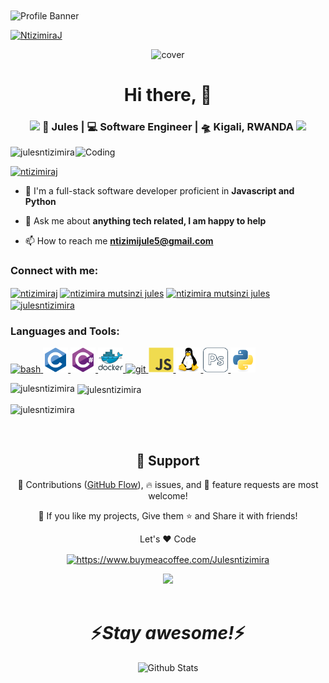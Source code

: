 

<img  align="center" alt="Profile Banner" src="https://repository-images.githubusercontent.com/468905916/90ca25d9-022e-4a73-97df-fcf49082363a" height="300" width="1400">

<p align="left"> <a href="https://twitter.com/intent/follow?screen_name=NtizimiraJ" target="blank"><img src="https://i.redd.it/zfuyl5lfxi581.gif" height="36" alt="NtizimiraJ"/></a></p>

<div align="center">
 
  <img src="https://i.redd.it/zfuyl5lfxi581.gif" alt="cover" />
</div>
<div align="center">
  
<h1 align="center">Hi there, 👋</h1>
<h3><img src="https://media.giphy.com/media/WUlplcMpOCEmTGBtBW/giphy.gif" width="30"> 👨 Jules | 💻 Software Engineer | 🛸 Kigali, RWANDA <img src="https://media.giphy.com/media/WUlplcMpOCEmTGBtBW/giphy.gif" width="30"></h3>
</div>
<img align="right" width="400" alt="Coding" src="https://media2.giphy.com/media/qgQUggAC3Pfv687qPC/giphy.gif">

<p align="left"> <img src="https://komarev.com/ghpvc/?username=julesntizimira&label=Profile%20views&color=0e75b6&style=flat" alt="julesntizimira" /> </p>

<p align="left"> <a href="https://twitter.com/ntizimiraj" target="blank"><img src="https://img.shields.io/twitter/follow/ntizimiraj?logo=twitter&style=for-the-badge" alt="ntizimiraj" /></a> </p>

- 🌱 I'm a full-stack software developer proficient in **Javascript and Python**

- 💬 Ask me about **anything tech related, I am happy to help**

- 📫 How to reach me **ntizimijule5@gmail.com**

<h3 align="left">Connect with me:</h3>


<p align="left">
<a href="https://twitter.com/ntizimiraj" target="blank"><img align="center" src="https://raw.githubusercontent.com/rahuldkjain/github-profile-readme-generator/master/src/images/icons/Social/twitter.svg" alt="ntizimiraj" height="30" width="40" /></a>
<a href="https://linkedin.com/in/ntizimira mutsinzi jules" target="blank"><img align="center" src="https://raw.githubusercontent.com/rahuldkjain/github-profile-readme-generator/master/src/images/icons/Social/linked-in-alt.svg" alt="ntizimira mutsinzi jules" height="30" width="40" /></a>
<a href="https://fb.com/ntizimira mutsinzi jules" target="blank"><img align="center" src="https://raw.githubusercontent.com/rahuldkjain/github-profile-readme-generator/master/src/images/icons/Social/facebook.svg" alt="ntizimira mutsinzi jules" height="30" width="40" /></a>
<a href="https://instagram.com/julesntizimira" target="blank"><img align="center" src="https://raw.githubusercontent.com/rahuldkjain/github-profile-readme-generator/master/src/images/icons/Social/instagram.svg" alt="julesntizimira" height="30" width="40" /></a>
</p>

<h3 align="left">Languages and Tools:</h3>
<p align="left"> <a href="https://www.gnu.org/software/bash/" target="_blank" rel="noreferrer"> <img src="https://www.vectorlogo.zone/logos/gnu_bash/gnu_bash-icon.svg" alt="bash" width="40" height="40"/> </a> <a href="https://www.cprogramming.com/" target="_blank" rel="noreferrer"> <img src="https://raw.githubusercontent.com/devicons/devicon/master/icons/c/c-original.svg" alt="c" width="40" height="40"/> </a> <a href="https://www.w3schools.com/cs/" target="_blank" rel="noreferrer"> <img src="https://raw.githubusercontent.com/devicons/devicon/master/icons/csharp/csharp-original.svg" alt="csharp" width="40" height="40"/> </a> <a href="https://www.docker.com/" target="_blank" rel="noreferrer"> <img src="https://raw.githubusercontent.com/devicons/devicon/master/icons/docker/docker-original-wordmark.svg" alt="docker" width="40" height="40"/> </a> <a href="https://git-scm.com/" target="_blank" rel="noreferrer"> <img src="https://www.vectorlogo.zone/logos/git-scm/git-scm-icon.svg" alt="git" width="40" height="40"/> </a> <a href="https://developer.mozilla.org/en-US/docs/Web/JavaScript" target="_blank" rel="noreferrer"> <img src="https://raw.githubusercontent.com/devicons/devicon/master/icons/javascript/javascript-original.svg" alt="javascript" width="40" height="40"/> </a> <a href="https://www.linux.org/" target="_blank" rel="noreferrer"> <img src="https://raw.githubusercontent.com/devicons/devicon/master/icons/linux/linux-original.svg" alt="linux" width="40" height="40"/> </a> <a href="https://www.photoshop.com/en" target="_blank" rel="noreferrer"> <img src="https://raw.githubusercontent.com/devicons/devicon/master/icons/photoshop/photoshop-line.svg" alt="photoshop" width="40" height="40"/> </a> <a href="https://www.python.org" target="_blank" rel="noreferrer"> <img src="https://raw.githubusercontent.com/devicons/devicon/master/icons/python/python-original.svg" alt="python" width="40" height="40"/> </a> </p>

<p><img align="left" src="https://github-readme-stats.vercel.app/api/top-langs?username=julesntizimira&show_icons=true&locale=en&layout=compact" alt="julesntizimira" /></p>

<p>&nbsp;<img align="center" src="https://github-readme-stats.vercel.app/api?username=julesntizimira&show_icons=true&locale=en" alt="julesntizimira" /></p>

<p><img align="center" src="https://github-readme-streak-stats.herokuapp.com/?user=julesntizimira&" alt="julesntizimira" />
</p>
<br>
<h2 align="center">🤝 Support</h2>

<p align="center">🎀 Contributions (<a href="https://guides.github.com/introduction/flow" title="GitHub flow">GitHub Flow</a>), 🔥 issues, and 🥮 feature requests are most welcome!</p>

<p align="center">💙 If you like my projects, Give them ⭐ and Share it with friends!</p>
</p>
<p align="center">Let's ❤️ Code </p>
<p align="center"><a href="https://www.buymeacoffee.com/silvernicks"> <img align="center" src="https://cdn.buymeacoffee.com/buttons/v2/default-yellow.png" height="50" width="210" alt="https://www.buymeacoffee.com/Julesntizimira" /></a></p>
<div id="header" align="center">
  <img src="https://media.giphy.com/media/HwBlFQZFcAoUcPHZdX/giphy.gif" width="100"/>
</div>
<br>
<h1 align='center'>⚡️<i>Stay awesome!</i>⚡️</h1>

<p align="center">
        <img src="https://raw.githubusercontent.com/mayhemantt/mayhemantt/Update/svg/Bottom.svg" alt="Github Stats" />
